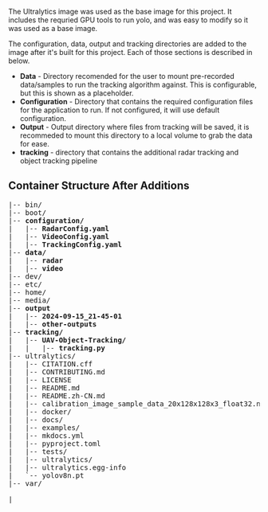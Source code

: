 
The Ultralytics image was used as the base image for this project. It includes the requried GPU tools to run yolo, and was easy to modify so it was used as a base image.

The configuration, data, output and tracking directories are added to the image after it's built for this project. Each of those sections is described in below.
* **Data** - Directory recomended for the user to mount pre-recorded data/samples to run the tracking algorithm against. This is configurable, but this is shown as a placeholder.
* **Configuration** - Directory that contains the required configuration files for the application to run. If not configured, it will use default configuration.
* **Output** - Output directory where files from tracking will be saved, it is recommeded to mount this directory to a local volume to grab the data for ease.
* **tracking** - directory that contains the additional radar tracking and object tracking pipeline

## Container Structure After Additions

<pre>
|-- bin/
|-- boot/
|-- <b>configuration/</b>
|   |-- <b>RadarConfig.yaml</b>
|   |-- <b>VideoConfig.yaml</b>
|   |-- <b>TrackingConfig.yaml</b>
|-- <b>data/</b>
|   |-- <b>radar</b>
|   |-- <b>video</b>
|-- dev/
|-- etc/
|-- home/
|-- media/
|-- <b>output</b>
|   |-- <b>2024-09-15_21-45-01</b>
|   |-- <b>other-outputs</b>
|-- <b>tracking/</b>
|   |-- <b>UAV-Object-Tracking/</b>
|   |   |-- <b>tracking.py</b>
|-- ultralytics/
|   |-- CITATION.cff
|   |-- CONTRIBUTING.md
|   |-- LICENSE
|   |-- README.md
|   |-- README.zh-CN.md
|   |-- calibration_image_sample_data_20x128x128x3_float32.npy
|   |-- docker/
|   |-- docs/
|   |-- examples/
|   |-- mkdocs.yml
|   |-- pyproject.toml
|   |-- tests/
|   |-- ultralytics/
|   |-- ultralytics.egg-info
|   `-- yolov8n.pt
|-- var/

| <other system unix folders>
</pre>

